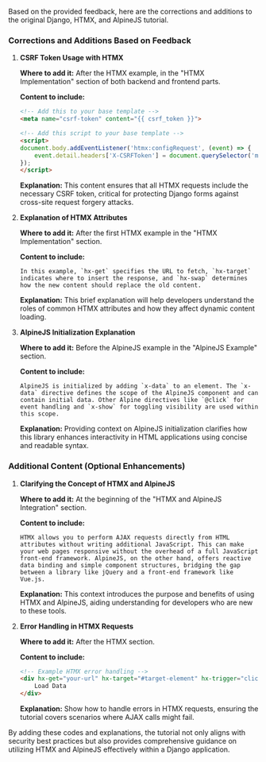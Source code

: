 Based on the provided feedback, here are the corrections and additions to the original Django, HTMX, and AlpineJS tutorial.

### Corrections and Additions Based on Feedback

1. **CSRF Token Usage with HTMX**

   **Where to add it:** After the HTMX example, in the "HTMX Implementation" section of both backend and frontend parts.

   **Content to include:**
   ```html
   <!-- Add this to your base template -->
   <meta name="csrf-token" content="{{ csrf_token }}">

   <!-- Add this script to your base template -->
   <script>
   document.body.addEventListener('htmx:configRequest', (event) => {
       event.detail.headers['X-CSRFToken'] = document.querySelector('meta[name="csrf-token"]').getAttribute('content');
   });
   </script>
   ```

   **Explanation:** This content ensures that all HTMX requests include the necessary CSRF token, critical for protecting Django forms against cross-site request forgery attacks.

2. **Explanation of HTMX Attributes**

   **Where to add it:** After the first HTMX example in the "HTMX Implementation" section.

   **Content to include:**
   ```
   In this example, `hx-get` specifies the URL to fetch, `hx-target` indicates where to insert the response, and `hx-swap` determines how the new content should replace the old content.
   ```

   **Explanation:** This brief explanation will help developers understand the roles of common HTMX attributes and how they affect dynamic content loading.

3. **AlpineJS Initialization Explanation**

   **Where to add it:** Before the AlpineJS example in the "AlpineJS Example" section.

   **Content to include:**
   ```
   AlpineJS is initialized by adding `x-data` to an element. The `x-data` directive defines the scope of the AlpineJS component and can contain initial data. Other Alpine directives like `@click` for event handling and `x-show` for toggling visibility are used within this scope.
   ```

   **Explanation:** Providing context on AlpineJS initialization clarifies how this library enhances interactivity in HTML applications using concise and readable syntax.

### Additional Content (Optional Enhancements)

1. **Clarifying the Concept of HTMX and AlpineJS**

   **Where to add it:** At the beginning of the "HTMX and AlpineJS Integration" section.

   **Content to include:**
   ```
   HTMX allows you to perform AJAX requests directly from HTML attributes without writing additional JavaScript. This can make your web pages responsive without the overhead of a full JavaScript front-end framework. AlpineJS, on the other hand, offers reactive data binding and simple component structures, bridging the gap between a library like jQuery and a front-end framework like Vue.js.
   ```

   **Explanation:** This context introduces the purpose and benefits of using HTMX and AlpineJS, aiding understanding for developers who are new to these tools.

2. **Error Handling in HTMX Requests**

   **Where to add it:** After the HTMX section.

   **Content to include:**
   ```html
   <!-- Example HTMX error handling -->
   <div hx-get="your-url" hx-target="#target-element" hx-trigger="click" hx-on="htmx:responseError:alert('An error occurred!')">
       Load Data
   </div>
   ```

   **Explanation:** Show how to handle errors in HTMX requests, ensuring the tutorial covers scenarios where AJAX calls might fail.

By adding these codes and explanations, the tutorial not only aligns with security best practices but also provides comprehensive guidance on utilizing HTMX and AlpineJS effectively within a Django application.